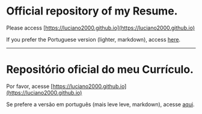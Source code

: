# Official repository of my Resume.
Please access [https://luciano2000.github.io](https://luciano2000.github.io)

If you prefer the Portuguese version (lighter, markdown), access [here](/2024/README.md).

---

# Repositório oficial do meu Currículo.

Por favor, acesse [https://luciano2000.github.io](https://luciano2000.github.io)

Se prefere a versão em português (mais leve leve, markdown), acesse [aqui](/2024/README.md).

